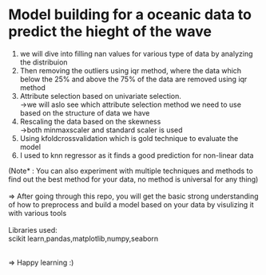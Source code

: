 # Model building for a oceanic data to predict the hieght of the wave 

1) we will dive into filling nan values for various type of data by analyzing the distribuion <br>
2) Then removing the outliers using iqr method, where the data which below the 25% and above the 75% of the data are removed using iqr method <br>
3) Attribute selection based on univariate selection. <br>
   ->we will aslo see which attribute selection method we need to use based on the structure of data we have <br>
4) Rescaling the data based on the skewness<br>
   ->both minmaxscaler and standard scaler is used<br>
5) Using kfoldcrossvalidation which is gold technique to evaluate the model <br>
6) I used to knn regressor as it finds a good prediction for non-linear data <br>

(Note* : You can also experiment with multiple techniques and methods to find out the best method for your data, no method is universal for any thing)<br><br>
=> After going through this repo, you will get the basic strong understanding of how to preprocess and build a model based on your data by visulizing it with various
   tools
<br>
<br>
Libraries used:<br>
scikit learn,pandas,matplotlib,numpy,seaborn

<br>
=> Happy learning :)  